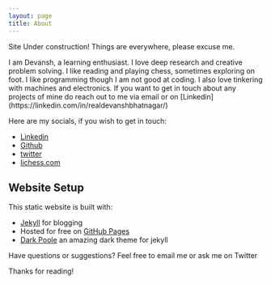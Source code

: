 ```yaml
---
layout: page
title: About
---
```


<p class="message">
  Site Under construction! Things are everywhere, please excuse me.
</p>
I am Devansh, a learning enthusiast. I love deep research and creative problem solving. I like reading and playing chess, sometimes exploring on foot. I like programming though I am not good at coding. I also love tinkering with machines and electronics. If you want to get in touch about any projects of mine do reach out to me via email or on [Linkedin](https://linkedin.com/in/realdevanshbhatnagar/)

Here are my socials, if you wish to get in touch:
- [Linkedin](https://linkedin.com)
- [Github](https://github.com)
- [twitter](https://x.com)
- [lichess.com](https://lichess.org)

## Website Setup

This static website is built with:
- [Jekyll](https://jekyllrb.com) for blogging
- Hosted for free on [GitHub Pages](https://pages.github.com)
- [Dark Poole](https://getpoole.com) an amazing dark theme for jekyll

Have questions or suggestions? Feel free to email me or ask me on Twitter

Thanks for reading!
